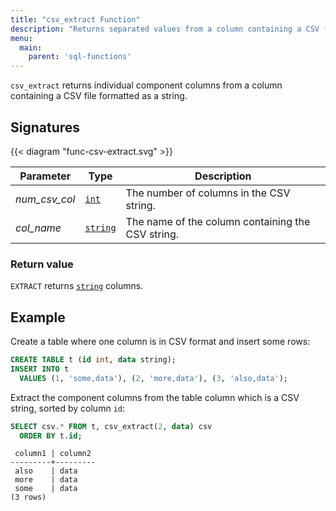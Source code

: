 ```yaml
---
title: "csv_extract Function"
description: "Returns separated values from a column containing a CSV file formatted as a string."
menu:
  main:
    parent: 'sql-functions'
---
```


`csv_extract` returns individual component columns from a column containing a CSV file formatted as a string.

## Signatures

{{< diagram "func-csv-extract.svg" >}}

Parameter | Type | Description
----------|------|------------
_num_csv_col_ | [`int`](../../types/integer/) | The number of columns in the CSV string.
_col_name_  | [`string`](../../types/text/)  | The name of the column containing the CSV string.

### Return value

`EXTRACT` returns [`string`](../../types/text/) columns.

## Example

Create a table where one column is in CSV format and insert some rows:

```sql
CREATE TABLE t (id int, data string);
INSERT INTO t
  VALUES (1, 'some,data'), (2, 'more,data'), (3, 'also,data');
```

Extract the component columns from the table column which is a CSV string, sorted by column `id`:

```sql
SELECT csv.* FROM t, csv_extract(2, data) csv
  ORDER BY t.id;
```
```nofmt
 column1 | column2
---------+---------
 also    | data
 more    | data
 some    | data
(3 rows)
```
